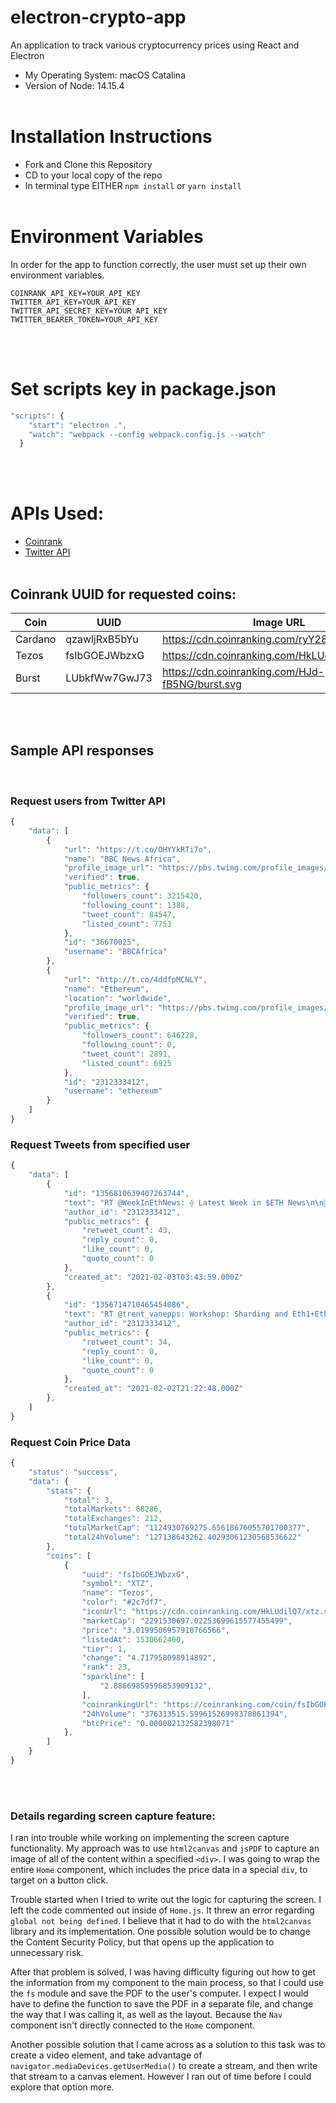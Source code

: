 # electron-crypto-app

An application to track various cryptocurrency prices using React and Electron

- My Operating System: macOS Catalina
- Version of Node: 14.15.4
  <br>
  <br>

# Installation Instructions

- Fork and Clone this Repository
- CD to your local copy of the repo
- In terminal type EITHER `npm install` or `yarn install`
  <br>
  <br>

# Environment Variables

In order for the app to function correctly, the user must set up their own environment variables.

```
COINRANK_API_KEY=YOUR_API_KEY
TWITTER_API_KEY=YOUR_API_KEY
TWITTER_API_SECRET_KEY=YOUR_API_KEY
TWITTER_BEARER_TOKEN=YOUR_API_KEY
```

<br>
<br>

# Set scripts key in package.json

```javascript
"scripts": {
    "start": "electron .",
    "watch": "webpack --config webpack.config.js --watch"
  }
```

<br>
<br>

# APIs Used:

- [Coinrank](https://developers.coinranking.com/api/documentation/)
- [Twitter API](https://developer.twitter.com/en)
  <br>
  <br>

## Coinrank UUID for requested coins:

| Coin    | UUID          | Image URL                                       |
| ------- | ------------- | ----------------------------------------------- |
| Cardano | qzawljRxB5bYu | https://cdn.coinranking.com/ryY28nXhW/ada.svg   |
| Tezos   | fsIbGOEJWbzxG | https://cdn.coinranking.com/HkLUdilQ7/xtz.svg   |
| Burst   | LUbkfWw7GwJ73 | https://cdn.coinranking.com/HJd-fB5NG/burst.svg |

<br>
<br>

## Sample API responses

<br>

### Request users from Twitter API

```javascript
{
    "data": [
        {
            "url": "https://t.co/OHYYkRTi7o",
            "name": "BBC News Africa",
            "profile_image_url": "https://pbs.twimg.com/profile_images/974268677808951296/liHjl2Rl_normal.jpg",
            "verified": true,
            "public_metrics": {
                "followers_count": 3215420,
                "following_count": 1388,
                "tweet_count": 84547,
                "listed_count": 7753
            },
            "id": "36670025",
            "username": "BBCAfrica"
        },
        {
            "url": "http://t.co/4ddfpMCNLY",
            "name": "Ethereum",
            "location": "worldwide",
            "profile_image_url": "https://pbs.twimg.com/profile_images/1084788308595617793/DOnqq1OM_normal.jpg",
            "verified": true,
            "public_metrics": {
                "followers_count": 646228,
                "following_count": 0,
                "tweet_count": 2891,
                "listed_count": 6925
            },
            "id": "2312333412",
            "username": "ethereum"
        }
    ]
}
```

### Request Tweets from specified user

```javascript
{
    "data": [
        {
            "id": "1356810639407263744",
            "text": "RT @WeekInEthNews: ⟠ Latest Week in $ETH News\n\n🤝 @reddit partners with Eth Foundation\n⬆️ proposal for first proof of stake chain upgrade…",
            "author_id": "2312333412",
            "public_metrics": {
                "retweet_count": 43,
                "reply_count": 0,
                "like_count": 0,
                "quote_count": 0
            },
            "created_at": "2021-02-03T03:43:59.000Z"
        },
        {
            "id": "1356714710465454086",
            "text": "RT @trent_vanepps: Workshop: Sharding and Eth1+Eth2 Merge 🤝\n\n1. (UTC 21:10-22:40 ): The Sharding Design and the Cryptographic Primitives @d…",
            "author_id": "2312333412",
            "public_metrics": {
                "retweet_count": 34,
                "reply_count": 0,
                "like_count": 0,
                "quote_count": 0
            },
            "created_at": "2021-02-02T21:22:48.000Z"
        },
    ]
}
```

### Request Coin Price Data

```javascript
{
    "status": "success",
    "data": {
        "stats": {
            "total": 3,
            "totalMarkets": 68286,
            "totalExchanges": 212,
            "totalMarketCap": "1124930769275.65618676055701700377",
            "total24hVolume": "127138643262.40293061230568536622"
        },
        "coins": [
            {
                "uuid": "fsIbGOEJWbzxG",
                "symbol": "XTZ",
                "name": "Tezos",
                "color": "#2c7df7",
                "iconUrl": "https://cdn.coinranking.com/HkLUdilQ7/xtz.svg",
                "marketCap": "2291530697.02253699615577455499",
                "price": "3.0199506957910766566",
                "listedAt": 1530662400,
                "tier": 1,
                "change": "4.717958098914892",
                "rank": 23,
                "sparkline": [
                    "2.88669859596853909132",
                ],
                "coinrankingUrl": "https://coinranking.com/coin/fsIbGOEJWbzxG+tezos-xtz",
                "24hVolume": "376313515.59961526998378861394",
                "btcPrice": "0.000082132582398071"
            },
        ]
    }
}
```

<br>
<br>

### Details regarding screen capture feature:

I ran into trouble while working on implementing the screen capture functionality. My approach was to use `html2canvas` and `jsPDF` to capture an image of all of the content within a specified `<div>`. I was going to wrap the entire `Home` component, which includes the price data in a special `div`, to target on a button click.

Trouble started when I tried to write out the logic for capturing the screen. I left the code commented out inside of `Home.js`. It threw an error regarding `global not being defined`. I believe that it had to do with the `html2canvas` library and its implementation. One possible solution would be to change the Content Security Policy, but that opens up the application to unnecessary risk.

After that problem is solved, I was having difficulty figuring out how to get the information from my component to the main process, so that I could use the `fs` module and save the PDF to the user's computer. I expect I would have to define the function to save the PDF in a separate file, and change the way that I was calling it, as well as the layout. Because the `Nav` component isn't directly connected to the `Home` component.

Another possible solution that I came across as a solution to this task was to create a video element, and take advantage of `navigator.mediaDevices.getUserMedia()` to create a stream, and then write that stream to a canvas element. However I ran out of time before I could explore that option more.
